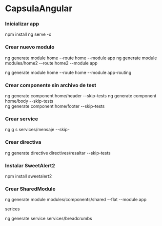 # CapsulaAngular


### Inicializar app
npm  install
ng serve -o

### Crear nuevo modulo
 ng generate module home --route home --module app
 ng generate module modules/home2 --route home2 --module app


 ng generate module home --route home --module app-routing


### Crear componente sin archivo de test
ng generate component home/header --skip-tests
ng generate component home/body --skip-tests  
ng generate component home/footer --skip-tests

### Crear service
ng g s services/mensaje --skip-

### Crear directiva
ng generate directive directives/resaltar --skip-tests

### Instalar SweetAlert2
npm install sweetalert2

### Crear SharedModule
ng generate module modules/components/shared --flat --module app



serices

ng generate service services/breadcrumbs
